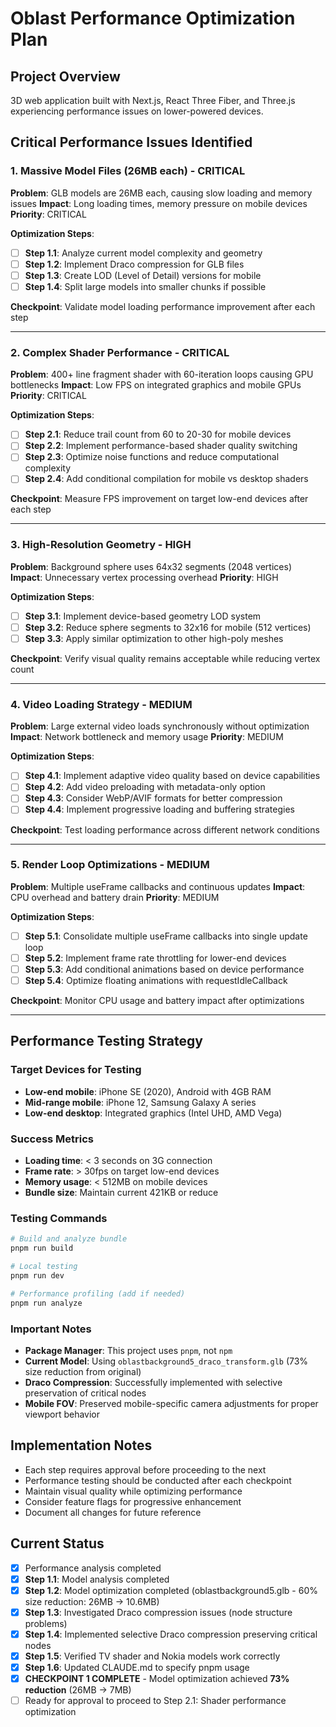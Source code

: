 # Oblast Performance Optimization Plan

## Project Overview
3D web application built with Next.js, React Three Fiber, and Three.js experiencing performance issues on lower-powered devices.

## Critical Performance Issues Identified

### 1. Massive Model Files (26MB each) - CRITICAL
**Problem**: GLB models are 26MB each, causing slow loading and memory issues
**Impact**: Long loading times, memory pressure on mobile devices
**Priority**: CRITICAL

**Optimization Steps**:
- [ ] **Step 1.1**: Analyze current model complexity and geometry
- [ ] **Step 1.2**: Implement Draco compression for GLB files
- [ ] **Step 1.3**: Create LOD (Level of Detail) versions for mobile
- [ ] **Step 1.4**: Split large models into smaller chunks if possible

**Checkpoint**: Validate model loading performance improvement after each step

---

### 2. Complex Shader Performance - CRITICAL
**Problem**: 400+ line fragment shader with 60-iteration loops causing GPU bottlenecks
**Impact**: Low FPS on integrated graphics and mobile GPUs
**Priority**: CRITICAL

**Optimization Steps**:
- [ ] **Step 2.1**: Reduce trail count from 60 to 20-30 for mobile devices
- [ ] **Step 2.2**: Implement performance-based shader quality switching
- [ ] **Step 2.3**: Optimize noise functions and reduce computational complexity
- [ ] **Step 2.4**: Add conditional compilation for mobile vs desktop shaders

**Checkpoint**: Measure FPS improvement on target low-end devices after each step

---

### 3. High-Resolution Geometry - HIGH
**Problem**: Background sphere uses 64x32 segments (2048 vertices)
**Impact**: Unnecessary vertex processing overhead
**Priority**: HIGH

**Optimization Steps**:
- [ ] **Step 3.1**: Implement device-based geometry LOD system
- [ ] **Step 3.2**: Reduce sphere segments to 32x16 for mobile (512 vertices)
- [ ] **Step 3.3**: Apply similar optimization to other high-poly meshes

**Checkpoint**: Verify visual quality remains acceptable while reducing vertex count

---

### 4. Video Loading Strategy - MEDIUM
**Problem**: Large external video loads synchronously without optimization
**Impact**: Network bottleneck and memory usage
**Priority**: MEDIUM

**Optimization Steps**:
- [ ] **Step 4.1**: Implement adaptive video quality based on device capabilities
- [ ] **Step 4.2**: Add video preloading with metadata-only option
- [ ] **Step 4.3**: Consider WebP/AVIF formats for better compression
- [ ] **Step 4.4**: Implement progressive loading and buffering strategies

**Checkpoint**: Test loading performance across different network conditions

---

### 5. Render Loop Optimizations - MEDIUM
**Problem**: Multiple useFrame callbacks and continuous updates
**Impact**: CPU overhead and battery drain
**Priority**: MEDIUM

**Optimization Steps**:
- [ ] **Step 5.1**: Consolidate multiple useFrame callbacks into single update loop
- [ ] **Step 5.2**: Implement frame rate throttling for lower-end devices
- [ ] **Step 5.3**: Add conditional animations based on device performance
- [ ] **Step 5.4**: Optimize floating animations with requestIdleCallback

**Checkpoint**: Monitor CPU usage and battery impact after optimizations

---

## Performance Testing Strategy

### Target Devices for Testing
- **Low-end mobile**: iPhone SE (2020), Android with 4GB RAM
- **Mid-range mobile**: iPhone 12, Samsung Galaxy A series
- **Low-end desktop**: Integrated graphics (Intel UHD, AMD Vega)

### Success Metrics
- **Loading time**: < 3 seconds on 3G connection
- **Frame rate**: > 30fps on target low-end devices
- **Memory usage**: < 512MB on mobile devices
- **Bundle size**: Maintain current 421KB or reduce

### Testing Commands
```bash
# Build and analyze bundle
pnpm run build

# Local testing  
pnpm run dev

# Performance profiling (add if needed)
pnpm run analyze
```

### Important Notes
- **Package Manager**: This project uses `pnpm`, not `npm`
- **Current Model**: Using `oblastbackground5_draco_transform.glb` (73% size reduction from original)
- **Draco Compression**: Successfully implemented with selective preservation of critical nodes
- **Mobile FOV**: Preserved mobile-specific camera adjustments for proper viewport behavior

## Implementation Notes

- Each step requires approval before proceeding to the next
- Performance testing should be conducted after each checkpoint
- Maintain visual quality while optimizing performance
- Consider feature flags for progressive enhancement
- Document all changes for future reference

## Current Status
- [x] Performance analysis completed
- [x] **Step 1.1**: Model analysis completed
- [x] **Step 1.2**: Model optimization completed (oblastbackground5.glb - 60% size reduction: 26MB → 10.6MB)
- [x] **Step 1.3**: Investigated Draco compression issues (node structure problems)
- [x] **Step 1.4**: Implemented selective Draco compression preserving critical nodes
- [x] **Step 1.5**: Verified TV shader and Nokia models work correctly
- [x] **Step 1.6**: Updated CLAUDE.md to specify pnpm usage
- [x] **CHECKPOINT 1 COMPLETE** - Model optimization achieved **73% reduction** (26MB → 7MB)
- [ ] Ready for approval to proceed to Step 2.1: Shader performance optimization